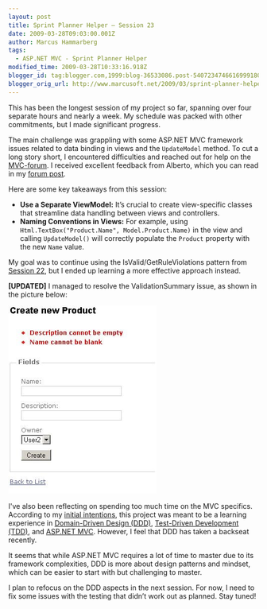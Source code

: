 ```yaml
---
layout: post
title: Sprint Planner Helper – Session 23
date: 2009-03-28T09:03:00.001Z
author: Marcus Hammarberg
tags:
  - ASP.NET MVC - Sprint Planner Helper
modified_time: 2009-03-28T10:33:16.918Z
blogger_id: tag:blogger.com,1999:blog-36533086.post-5407234746616999180
blogger_orig_url: http://www.marcusoft.net/2009/03/sprint-planner-helper-session-23.html
---
```


This has been the longest session of my project so far, spanning over four separate hours and nearly a week. My schedule was packed with other commitments, but I made significant progress.

The main challenge was grappling with some ASP.NET MVC framework issues related to data binding in views and the `UpdateModel` method. To cut a long story short, I encountered difficulties and reached out for help on the [MVC-forum](http://forums.asp.net/1146.aspx). I received excellent feedback from Alberto, which you can read in my [forum post](http://forums.asp.net/t/1402763.aspx).

Here are some key takeaways from this session:

- **Use a Separate ViewModel:** It’s crucial to create view-specific classes that streamline data handling between views and controllers.
- **Naming Conventions in Views:** For example, using `Html.TextBox("Product.Name", Model.Product.Name)` in the view and calling `UpdateModel()` will correctly populate the `Product` property with the new `Name` value.

My goal was to continue using the IsValid/GetRuleViolations pattern from [Session 22](http://www.marcusoft.net/2009/03/sprint-planner-helper-session-22.html), but I ended up learning a more effective approach instead. 

**[UPDATED]**
I managed to resolve the ValidationSummary issue, as shown in the picture below:

![Validation Summary](/img/ruleviolations.jpg)

I've also been reflecting on spending too much time on the MVC specifics. According to my [initial intentions](http://www.marcusoft.net/2009/01/what-to-do-now-sprint-planner-helper.html), this project was meant to be a learning experience in [Domain-Driven Design (DDD)](http://en.wikipedia.org/wiki/Domain-driven_design), [Test-Driven Development (TDD)](http://en.wikipedia.org/wiki/Test-driven_development), and [ASP.NET MVC](http://www.asp.net/mvc/). However, I feel that DDD has taken a backseat recently.

It seems that while ASP.NET MVC requires a lot of time to master due to its framework complexities, DDD is more about design patterns and mindset, which can be easier to start with but challenging to master. 

I plan to refocus on the DDD aspects in the next session. For now, I need to fix some issues with the testing that didn’t work out as planned. Stay tuned!
